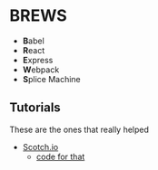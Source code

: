 # BREWS

- **B**abel
- **R**eact
- **E**xpress
- **W**ebpack
- **S**plice Machine

## Tutorials
These are the ones that really helped
- [Scotch.io][1]
    - [code for that][2]


[1]: https://github.com/scotch-io/hello-world-react
[2]: https://scotch.io/tutorials/setup-a-react-environment-using-webpack-and-babel
